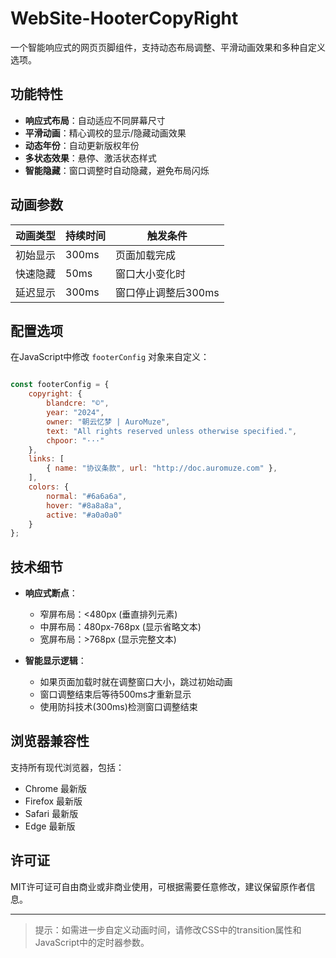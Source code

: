 # WebSite-HooterCopyRight

一个智能响应式的网页页脚组件，支持动态布局调整、平滑动画效果和多种自定义选项。

## 功能特性

- **响应式布局**：自动适应不同屏幕尺寸
- **平滑动画**：精心调校的显示/隐藏动画效果
- **动态年份**：自动更新版权年份
- **多状态效果**：悬停、激活状态样式
- **智能隐藏**：窗口调整时自动隐藏，避免布局闪烁

## 动画参数

| 动画类型 | 持续时间 | 触发条件 |
|---------|---------|---------|
| 初始显示 | 300ms | 页面加载完成 |
| 快速隐藏 | 50ms | 窗口大小变化时 |
| 延迟显示 | 300ms | 窗口停止调整后300ms |

## 配置选项

在JavaScript中修改 `footerConfig` 对象来自定义：

```javascript

const footerConfig = {
    copyright: {
        blandcre: "©️",
        year: "2024",
        owner: "朝云忆梦 | AuroMuze",
        text: "All rights reserved unless otherwise specified.",
        chpoor: "···"
    },
    links: [
        { name: "协议条款", url: "http://doc.auromuze.com" },
    ],
    colors: {
        normal: "#6a6a6a",
        hover: "#8a8a8a",
        active: "#a0a0a0"
    }
};

```

## 技术细节

- **响应式断点**：
  - 窄屏布局：<480px (垂直排列元素)
  - 中屏布局：480px-768px (显示省略文本)
  - 宽屏布局：>768px (显示完整文本)

- **智能显示逻辑**：
  - 如果页面加载时就在调整窗口大小，跳过初始动画
  - 窗口调整结束后等待500ms才重新显示
  - 使用防抖技术(300ms)检测窗口调整结束

## 浏览器兼容性

支持所有现代浏览器，包括：
- Chrome 最新版
- Firefox 最新版
- Safari 最新版
- Edge 最新版

## 许可证

MIT许可证可自由商业或非商业使用，可根据需要任意修改，建议保留原作者信息。

---

> 提示：如需进一步自定义动画时间，请修改CSS中的transition属性和JavaScript中的定时器参数。
